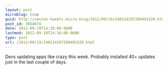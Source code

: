 ```yaml
---
layout: post
microblog: true
guid: http://vmstan-tweets.micro.blog/2012/09/19/248514297280491520.html
post_id: 3034674
date: 2012-09-19T14:10:00-0600
lastmod: 2012-09-19T14:10:00-0600
type: post
url: /2012/09/19/248514297280491520.html
---
```

Devs updating apps like crazy this week. Probably installed 40+ updates just in the last couple of days.

